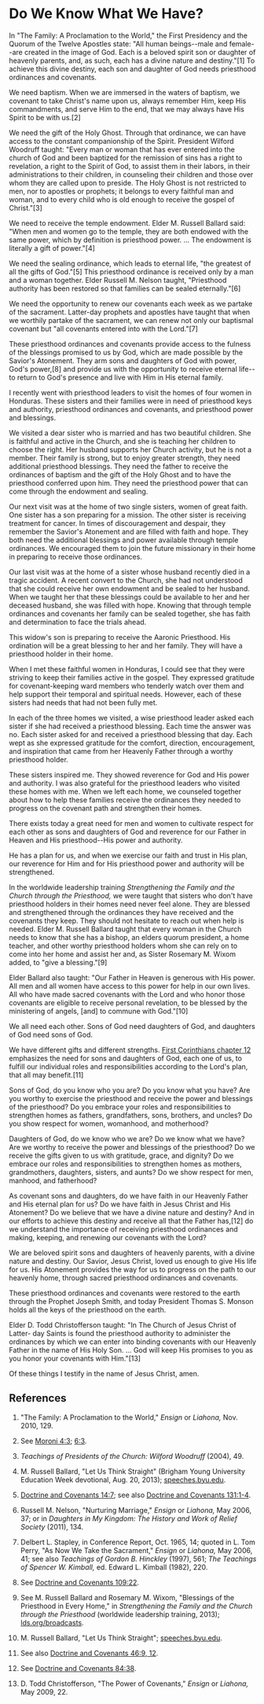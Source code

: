 # Do We Know What We Have?

In "The Family: A Proclamation to the World," the First Presidency and the
Quorum of the Twelve Apostles state: "All human beings--male and female--are
created in the image of God. Each is a beloved spirit son or daughter of
heavenly parents, and, as such, each has a divine nature and destiny."[1] To
achieve this divine destiny, each son and daughter of God needs priesthood
ordinances and covenants.

We need baptism. When we are immersed in the waters of baptism, we covenant to
take Christ's name upon us, always remember Him, keep His commandments, and
serve Him to the end, that we may always have His Spirit to be with us.[2]

We need the gift of the Holy Ghost. Through that ordinance, we can have access
to the constant companionship of the Spirit. President Wilford Woodruff
taught: "Every man or woman that has ever entered into the church of God and
been baptized for the remission of sins has a right to revelation, a right to
the Spirit of God, to assist them in their labors, in their administrations to
their children, in counseling their children and those over whom they are
called upon to preside. The Holy Ghost is not restricted to men, nor to
apostles or prophets; it belongs to every faithful man and woman, and to every
child who is old enough to receive the gospel of Christ."[3]

We need to receive the temple endowment. Elder M. Russell Ballard said: "When
men and women go to the temple, they are both endowed with the same power,
which by definition is priesthood power. ... The endowment is literally a gift
of power."[4]

We need the sealing ordinance, which leads to eternal life, "the greatest of
all the gifts of God."[5] This priesthood ordinance is received only by a man
and a woman together. Elder Russell M. Nelson taught, "Priesthood authority
has been restored so that families can be sealed eternally."[6]

We need the opportunity to renew our covenants each week as we partake of the
sacrament. Latter-day prophets and apostles have taught that when we worthily
partake of the sacrament, we can renew not only our baptismal covenant but
"all covenants entered into with the Lord."[7]

These priesthood ordinances and covenants provide access to the fulness of the
blessings promised to us by God, which are made possible by the Savior's
Atonement. They arm sons and daughters of God with power, God's power,[8] and
provide us with the opportunity to receive eternal life--to return to God's
presence and live with Him in His eternal family.

I recently went with priesthood leaders to visit the homes of four women in
Honduras. These sisters and their families were in need of priesthood keys and
authority, priesthood ordinances and covenants, and priesthood power and
blessings.

We visited a dear sister who is married and has two beautiful children. She is
faithful and active in the Church, and she is teaching her children to choose
the right. Her husband supports her Church activity, but he is not a member.
Their family is strong, but to enjoy greater strength, they need additional
priesthood blessings. They need the father to receive the ordinances of
baptism and the gift of the Holy Ghost and to have the priesthood conferred
upon him. They need the priesthood power that can come through the endowment
and sealing.

Our next visit was at the home of two single sisters, women of great faith.
One sister has a son preparing for a mission. The other sister is receiving
treatment for cancer. In times of discouragement and despair, they remember
the Savior's Atonement and are filled with faith and hope. They both need the
additional blessings and power available through temple ordinances. We
encouraged them to join the future missionary in their home in preparing to
receive those ordinances.

Our last visit was at the home of a sister whose husband recently died in a
tragic accident. A recent convert to the Church, she had not understood that
she could receive her own endowment and be sealed to her husband. When we
taught her that these blessings could be available to her and her deceased
husband, she was filled with hope. Knowing that through temple ordinances and
covenants her family can be sealed together, she has faith and determination
to face the trials ahead.

This widow's son is preparing to receive the Aaronic Priesthood. His
ordination will be a great blessing to her and her family. They will have a
priesthood holder in their home.

When I met these faithful women in Honduras, I could see that they were
striving to keep their families active in the gospel. They expressed gratitude
for covenant-keeping ward members who tenderly watch over them and help
support their temporal and spiritual needs. However, each of these sisters had
needs that had not been fully met.

In each of the three homes we visited, a wise priesthood leader asked each
sister if she had received a priesthood blessing. Each time the answer was no.
Each sister asked for and received a priesthood blessing that day. Each wept
as she expressed gratitude for the comfort, direction, encouragement, and
inspiration that came from her Heavenly Father through a worthy priesthood
holder.

These sisters inspired me. They showed reverence for God and His power and
authority. I was also grateful for the priesthood leaders who visited these
homes with me. When we left each home, we counseled together about how to help
these families receive the ordinances they needed to progress on the covenant
path and strengthen their homes.

There exists today a great need for men and women to cultivate respect for
each other as sons and daughters of God and reverence for our Father in Heaven
and His priesthood--His power and authority.

He has a plan for us, and when we exercise our faith and trust in His plan,
our reverence for Him and for His priesthood power and authority will be
strengthened.

In the worldwide leadership training _Strengthening the Family and the Church
through the Priesthood,_ we were taught that sisters who don't have priesthood
holders in their homes need never feel alone. They are blessed and
strengthened through the ordinances they have received and the covenants they
keep. They should not hesitate to reach out when help is needed. Elder M.
Russell Ballard taught that every woman in the Church needs to know that she
has a bishop, an elders quorum president, a home teacher, and other worthy
priesthood holders whom she can rely on to come into her home and assist her
and, as Sister Rosemary M. Wixom added, to "give a blessing."[9]

Elder Ballard also taught: "Our Father in Heaven is generous with His power.
All men and all women have access to this power for help in our own lives. All
who have made sacred covenants with the Lord and who honor those covenants are
eligible to receive personal revelation, to be blessed by the ministering of
angels, [and] to commune with God."[10]

We all need each other. Sons of God need daughters of God, and daughters of
God need sons of God.

We have different gifts and different strengths. [First Corinthians chapter
12](https://www.lds.org/scriptures/nt/1-cor/12?lang=eng) emphasizes the need
for sons and daughters of God, each one of us, to fulfill our individual roles
and responsibilities according to the Lord's plan, that all may benefit.[11]

Sons of God, do you know who you are? Do you know what you have? Are you
worthy to exercise the priesthood and receive the power and blessings of the
priesthood? Do you embrace your roles and responsibilities to strengthen homes
as fathers, grandfathers, sons, brothers, and uncles? Do you show respect for
women, womanhood, and motherhood?

Daughters of God, do we know who we are? Do we know what we have? Are we
worthy to receive the power and blessings of the priesthood? Do we receive the
gifts given to us with gratitude, grace, and dignity? Do we embrace our roles
and responsibilities to strengthen homes as mothers, grandmothers, daughters,
sisters, and aunts? Do we show respect for men, manhood, and fatherhood?

As covenant sons and daughters, do we have faith in our Heavenly Father and
His eternal plan for us? Do we have faith in Jesus Christ and His Atonement?
Do we believe that we have a divine nature and destiny? And in our efforts to
achieve this destiny and receive all that the Father has,[12] do we understand
the importance of receiving priesthood ordinances and making, keeping, and
renewing our covenants with the Lord?

We are beloved spirit sons and daughters of heavenly parents, with a divine
nature and destiny. Our Savior, Jesus Christ, loved us enough to give His life
for us. His Atonement provides the way for us to progress on the path to our
heavenly home, through sacred priesthood ordinances and covenants.

These priesthood ordinances and covenants were restored to the earth through
the Prophet Joseph Smith, and today President Thomas S. Monson holds all the
keys of the priesthood on the earth.

Elder D. Todd Christofferson taught: "In The Church of Jesus Christ of Latter-
day Saints is found the priesthood authority to administer the ordinances by
which we can enter into binding covenants with our Heavenly Father in the name
of His Holy Son. ... God will keep His promises to you as you honor your
covenants with Him."[13]

Of these things I testify in the name of Jesus Christ, amen.

## References

  1.  "The Family: A Proclamation to the World," _Ensign_ or _Liahona,_ Nov. 2010, 129.

  2.  See [Moroni 4:3](https://www.lds.org/scriptures/bofm/moro/4.3?lang=eng#2); [6:3](https://www.lds.org/scriptures/bofm/moro/6.3?lang=eng#2).

  3.  _Teachings of Presidents of the Church: Wilford Woodruff_ (2004), 49.

  4.  M. Russell Ballard, "Let Us Think Straight" (Brigham Young University Education Week devotional, Aug. 20, 2013); [speeches.byu.edu](http://speeches.byu.edu).

  5.  [Doctrine and Covenants 14:7](https://www.lds.org/scriptures/dc-testament/dc/14.7?lang=eng#6); see also [Doctrine and Covenants 131:1-4](https://www.lds.org/scriptures/dc-testament/dc/131.1-4?lang=eng#0).

  6.  Russell M. Nelson, "Nurturing Marriage," _Ensign_ or _Liahona,_ May 2006, 37; or in _Daughters in My Kingdom: The History and Work of Relief Society_ (2011), 134.

  7.  Delbert L. Stapley, in Conference Report, Oct. 1965, 14; quoted in L. Tom Perry, "As Now We Take the Sacrament," _Ensign_ or _Liahona,_ May 2006, 41; see also _Teachings of Gordon B. Hinckley_ (1997), 561; _The Teachings of Spencer W. Kimball,_ ed. Edward L. Kimball (1982), 220.

  8.  See [Doctrine and Covenants 109:22](https://www.lds.org/scriptures/dc-testament/dc/109.22?lang=eng#21).

  9.  See M. Russell Ballard and Rosemary M. Wixom, "Blessings of the Priesthood in Every Home," in _Strengthening the Family and the Church through the Priesthood_ (worldwide leadership training, 2013); [lds.org/broadcasts](http://lds.org/training/wwlt/2013).

  10.  M. Russell Ballard, "Let Us Think Straight"; [speeches.byu.edu](http://speeches.byu.edu).

  11.  See also [Doctrine and Covenants 46:9, 12](https://www.lds.org/scriptures/dc-testament/dc/46.9%2C12?lang=eng#8).

  12.  See [Doctrine and Covenants 84:38](https://www.lds.org/scriptures/dc-testament/dc/84.38?lang=eng#37).

  13.  D. Todd Christofferson, "The Power of Covenants," _Ensign_ or _Liahona,_ May 2009, 22.

